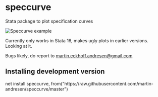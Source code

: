 # speccurve
Stata package to plot specification curves

![Speccurve example]()

Currently only works in Stata 16, makes ugly plots in earlier versions. Looking at it.

Bugs likely, do report to martin.eckhoff.andresen@gmail.com

<h2>Installing development version</h2>
net install speccurve, from("https://raw.githubusercontent.com/martin-andresen/speccurve/master")
